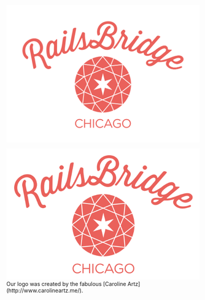 ![RailsBridge Chicago Primary](primary/dark_pink/dark_pink.svg)
<div style="width: 100%"><img style="max-width: 100%" src="primary/dark_pink/dark_pink@2x.png" /></div>
Our logo was created by the fabulous [Caroline Artz](http://www.carolineartz.me/).
